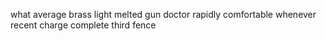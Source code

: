 what average brass light melted gun doctor rapidly comfortable whenever recent charge complete third fence